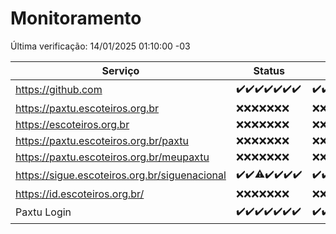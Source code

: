 # Monitoramento

Última verificação: 14/01/2025 01:10:00 -03

|Serviço|Status|Últimas 24h|
|---|---|---|
|https://github.com|<span title="2025-01-07: OK=22">✔️</span><span title="2025-01-08: OK=23">✔️</span><span title="2025-01-09: OK=23">✔️</span><span title="2025-01-10: OK=23">✔️</span><span title="2025-01-11: OK=23">✔️</span><span title="2025-01-12: OK=23">✔️</span><span title="2025-01-13: OK=3">✔️</span>|<span title="13/01/2025 01:11:00 -03 : 200">✔️</span><span title="13/01/2025 02:09:00 -03 : 200">✔️</span><span title="13/01/2025 03:13:00 -03 : 200">✔️</span><span title="13/01/2025 04:08:00 -03 : 200">✔️</span><span title="13/01/2025 05:12:00 -03 : 200">✔️</span><span title="13/01/2025 06:09:00 -03 : 200">✔️</span><span title="13/01/2025 07:09:00 -03 : 200">✔️</span><span title="13/01/2025 08:07:00 -03 : 200">✔️</span><span title="13/01/2025 09:16:00 -03 : 200">✔️</span><span title="13/01/2025 10:16:00 -03 : 200">✔️</span><span title="13/01/2025 11:08:00 -03 : 200">✔️</span><span title="13/01/2025 12:09:00 -03 : 200">✔️</span><span title="13/01/2025 13:10:00 -03 : 200">✔️</span><span title="13/01/2025 14:07:00 -03 : 200">✔️</span><span title="13/01/2025 15:12:00 -03 : 200">✔️</span><span title="13/01/2025 16:06:00 -03 : 200">✔️</span><span title="13/01/2025 17:08:00 -03 : 200">✔️</span><span title="13/01/2025 18:07:00 -03 : 200">✔️</span><span title="13/01/2025 19:07:00 -03 : 200">✔️</span><span title="13/01/2025 20:07:00 -03 : 200">✔️</span><span title="13/01/2025 21:38:00 -03 : 200">✔️</span><span title="13/01/2025 23:05:00 -03 : 200">✔️</span><span title="14/01/2025 00:08:00 -03 : 200">✔️</span><span title="14/01/2025 01:10:00 -03 : 200">✔️</span>|
|https://paxtu.escoteiros.org.br|<span title="2025-01-07: Falhas=22">❌</span><span title="2025-01-08: Falhas=23">❌</span><span title="2025-01-09: Falhas=23">❌</span><span title="2025-01-10: Falhas=23">❌</span><span title="2025-01-11: Falhas=23">❌</span><span title="2025-01-12: Falhas=23">❌</span><span title="2025-01-13: Falhas=3">❌</span>|<span title="13/01/2025 01:11:00 -03 : 403">❌</span><span title="13/01/2025 02:09:00 -03 : 403">❌</span><span title="13/01/2025 03:13:00 -03 : 403">❌</span><span title="13/01/2025 04:08:00 -03 : 403">❌</span><span title="13/01/2025 05:12:00 -03 : 403">❌</span><span title="13/01/2025 06:09:00 -03 : 403">❌</span><span title="13/01/2025 07:09:00 -03 : 403">❌</span><span title="13/01/2025 08:07:00 -03 : 403">❌</span><span title="13/01/2025 09:16:00 -03 : 403">❌</span><span title="13/01/2025 10:16:00 -03 : 403">❌</span><span title="13/01/2025 11:08:00 -03 : 403">❌</span><span title="13/01/2025 12:09:00 -03 : 403">❌</span><span title="13/01/2025 13:10:00 -03 : 403">❌</span><span title="13/01/2025 14:07:00 -03 : 403">❌</span><span title="13/01/2025 15:12:00 -03 : 403">❌</span><span title="13/01/2025 16:06:00 -03 : 403">❌</span><span title="13/01/2025 17:08:00 -03 : 403">❌</span><span title="13/01/2025 18:07:00 -03 : 403">❌</span><span title="13/01/2025 19:07:00 -03 : 403">❌</span><span title="13/01/2025 20:07:00 -03 : 403">❌</span><span title="13/01/2025 21:38:00 -03 : 403">❌</span><span title="13/01/2025 23:05:00 -03 : 403">❌</span><span title="14/01/2025 00:08:00 -03 : 403">❌</span><span title="14/01/2025 01:10:00 -03 : 403">❌</span>|
|https://escoteiros.org.br|<span title="2025-01-07: Falhas=22">❌</span><span title="2025-01-08: Falhas=23">❌</span><span title="2025-01-09: Falhas=23">❌</span><span title="2025-01-10: Falhas=23">❌</span><span title="2025-01-11: Falhas=23">❌</span><span title="2025-01-12: Falhas=23">❌</span><span title="2025-01-13: Falhas=3">❌</span>|<span title="13/01/2025 01:11:00 -03 : 403">❌</span><span title="13/01/2025 02:09:00 -03 : 403">❌</span><span title="13/01/2025 03:13:00 -03 : 403">❌</span><span title="13/01/2025 04:09:00 -03 : 403">❌</span><span title="13/01/2025 05:12:00 -03 : 403">❌</span><span title="13/01/2025 06:09:00 -03 : 403">❌</span><span title="13/01/2025 07:09:00 -03 : 403">❌</span><span title="13/01/2025 08:07:00 -03 : 403">❌</span><span title="13/01/2025 09:16:00 -03 : 403">❌</span><span title="13/01/2025 10:16:00 -03 : 403">❌</span><span title="13/01/2025 11:08:00 -03 : 403">❌</span><span title="13/01/2025 12:09:00 -03 : 403">❌</span><span title="13/01/2025 13:10:00 -03 : 403">❌</span><span title="13/01/2025 14:07:00 -03 : 403">❌</span><span title="13/01/2025 15:12:00 -03 : 403">❌</span><span title="13/01/2025 16:06:00 -03 : 403">❌</span><span title="13/01/2025 17:08:00 -03 : 403">❌</span><span title="13/01/2025 18:07:00 -03 : 403">❌</span><span title="13/01/2025 19:07:00 -03 : 403">❌</span><span title="13/01/2025 20:07:00 -03 : 403">❌</span><span title="13/01/2025 21:38:00 -03 : 403">❌</span><span title="13/01/2025 23:05:00 -03 : 403">❌</span><span title="14/01/2025 00:08:00 -03 : 403">❌</span><span title="14/01/2025 01:10:00 -03 : 403">❌</span>|
|https://paxtu.escoteiros.org.br/paxtu|<span title="2025-01-07: Falhas=22">❌</span><span title="2025-01-08: Falhas=23">❌</span><span title="2025-01-09: Falhas=23">❌</span><span title="2025-01-10: Falhas=23">❌</span><span title="2025-01-11: Falhas=23">❌</span><span title="2025-01-12: Falhas=23">❌</span><span title="2025-01-13: Falhas=3">❌</span>|<span title="13/01/2025 01:11:00 -03 : 403">❌</span><span title="13/01/2025 02:09:00 -03 : 403">❌</span><span title="13/01/2025 03:13:00 -03 : 403">❌</span><span title="13/01/2025 04:09:00 -03 : 403">❌</span><span title="13/01/2025 05:12:00 -03 : 403">❌</span><span title="13/01/2025 06:09:00 -03 : 403">❌</span><span title="13/01/2025 07:09:00 -03 : 403">❌</span><span title="13/01/2025 08:07:00 -03 : 403">❌</span><span title="13/01/2025 09:16:00 -03 : 403">❌</span><span title="13/01/2025 10:16:00 -03 : 403">❌</span><span title="13/01/2025 11:08:00 -03 : 403">❌</span><span title="13/01/2025 12:09:00 -03 : 403">❌</span><span title="13/01/2025 13:10:00 -03 : 403">❌</span><span title="13/01/2025 14:07:00 -03 : 403">❌</span><span title="13/01/2025 15:12:00 -03 : 403">❌</span><span title="13/01/2025 16:06:00 -03 : 403">❌</span><span title="13/01/2025 17:08:00 -03 : 403">❌</span><span title="13/01/2025 18:07:00 -03 : 403">❌</span><span title="13/01/2025 19:07:00 -03 : 403">❌</span><span title="13/01/2025 20:07:00 -03 : 403">❌</span><span title="13/01/2025 21:38:00 -03 : 403">❌</span><span title="13/01/2025 23:05:00 -03 : 403">❌</span><span title="14/01/2025 00:08:00 -03 : 403">❌</span><span title="14/01/2025 01:10:00 -03 : 403">❌</span>|
|https://paxtu.escoteiros.org.br/meupaxtu|<span title="2025-01-07: Falhas=22">❌</span><span title="2025-01-08: Falhas=23">❌</span><span title="2025-01-09: Falhas=23">❌</span><span title="2025-01-10: Falhas=23">❌</span><span title="2025-01-11: Falhas=23">❌</span><span title="2025-01-12: Falhas=23">❌</span><span title="2025-01-13: Falhas=3">❌</span>|<span title="13/01/2025 01:11:00 -03 : 403">❌</span><span title="13/01/2025 02:09:00 -03 : 403">❌</span><span title="13/01/2025 03:13:00 -03 : 403">❌</span><span title="13/01/2025 04:09:00 -03 : 403">❌</span><span title="13/01/2025 05:12:00 -03 : 403">❌</span><span title="13/01/2025 06:09:00 -03 : 403">❌</span><span title="13/01/2025 07:09:00 -03 : 403">❌</span><span title="13/01/2025 08:07:00 -03 : 403">❌</span><span title="13/01/2025 09:16:00 -03 : 403">❌</span><span title="13/01/2025 10:16:00 -03 : 403">❌</span><span title="13/01/2025 11:08:00 -03 : 403">❌</span><span title="13/01/2025 12:09:00 -03 : 403">❌</span><span title="13/01/2025 13:10:00 -03 : 403">❌</span><span title="13/01/2025 14:07:00 -03 : 403">❌</span><span title="13/01/2025 15:12:00 -03 : 403">❌</span><span title="13/01/2025 16:06:00 -03 : 403">❌</span><span title="13/01/2025 17:08:00 -03 : 403">❌</span><span title="13/01/2025 18:07:00 -03 : 403">❌</span><span title="13/01/2025 19:07:00 -03 : 403">❌</span><span title="13/01/2025 20:07:00 -03 : 403">❌</span><span title="13/01/2025 21:38:00 -03 : 403">❌</span><span title="13/01/2025 23:05:00 -03 : 403">❌</span><span title="14/01/2025 00:08:00 -03 : 403">❌</span><span title="14/01/2025 01:10:00 -03 : 403">❌</span>|
|https://sigue.escoteiros.org.br/siguenacional|<span title="2025-01-07: OK=22">✔️</span><span title="2025-01-08: OK=23">✔️</span><span title="2025-01-09: OK=22, Falhas=1">⚠️</span><span title="2025-01-10: OK=23">✔️</span><span title="2025-01-11: OK=23">✔️</span><span title="2025-01-12: OK=23">✔️</span><span title="2025-01-13: OK=3">✔️</span>|<span title="13/01/2025 01:11:00 -03 : 200">✔️</span><span title="13/01/2025 02:09:00 -03 : 200">✔️</span><span title="13/01/2025 03:13:00 -03 : 200">✔️</span><span title="13/01/2025 04:09:00 -03 : 200">✔️</span><span title="13/01/2025 05:12:00 -03 : 200">✔️</span><span title="13/01/2025 06:09:00 -03 : 200">✔️</span><span title="13/01/2025 07:09:00 -03 : 200">✔️</span><span title="13/01/2025 08:07:00 -03 : 200">✔️</span><span title="13/01/2025 09:16:00 -03 : 200">✔️</span><span title="13/01/2025 10:16:00 -03 : 200">✔️</span><span title="13/01/2025 11:08:00 -03 : 200">✔️</span><span title="13/01/2025 12:09:00 -03 : 200">✔️</span><span title="13/01/2025 13:10:00 -03 : 200">✔️</span><span title="13/01/2025 14:07:00 -03 : 200">✔️</span><span title="13/01/2025 15:12:00 -03 : 200">✔️</span><span title="13/01/2025 16:06:00 -03 : 200">✔️</span><span title="13/01/2025 17:08:00 -03 : 200">✔️</span><span title="13/01/2025 18:07:00 -03 : 200">✔️</span><span title="13/01/2025 19:07:00 -03 : 200">✔️</span><span title="13/01/2025 20:07:00 -03 : 200">✔️</span><span title="13/01/2025 21:38:00 -03 : 200">✔️</span><span title="13/01/2025 23:05:00 -03 : 200">✔️</span><span title="14/01/2025 00:08:00 -03 : 200">✔️</span><span title="14/01/2025 01:10:00 -03 : 200">✔️</span>|
|https://id.escoteiros.org.br/|<span title="2025-01-07: Falhas=22">❌</span><span title="2025-01-08: Falhas=23">❌</span><span title="2025-01-09: Falhas=23">❌</span><span title="2025-01-10: Falhas=23">❌</span><span title="2025-01-11: Falhas=23">❌</span><span title="2025-01-12: Falhas=23">❌</span><span title="2025-01-13: Falhas=3">❌</span>|<span title="13/01/2025 01:11:00 -03 : 403">❌</span><span title="13/01/2025 02:09:00 -03 : 403">❌</span><span title="13/01/2025 03:13:00 -03 : 403">❌</span><span title="13/01/2025 04:09:00 -03 : 403">❌</span><span title="13/01/2025 05:12:00 -03 : 403">❌</span><span title="13/01/2025 06:09:00 -03 : 403">❌</span><span title="13/01/2025 07:09:00 -03 : 403">❌</span><span title="13/01/2025 08:07:00 -03 : 403">❌</span><span title="13/01/2025 09:16:00 -03 : 403">❌</span><span title="13/01/2025 10:16:00 -03 : 403">❌</span><span title="13/01/2025 11:08:00 -03 : 403">❌</span><span title="13/01/2025 12:09:00 -03 : 403">❌</span><span title="13/01/2025 13:10:00 -03 : 403">❌</span><span title="13/01/2025 14:07:00 -03 : 403">❌</span><span title="13/01/2025 15:12:00 -03 : 403">❌</span><span title="13/01/2025 16:06:00 -03 : 403">❌</span><span title="13/01/2025 17:08:00 -03 : 403">❌</span><span title="13/01/2025 18:07:00 -03 : 403">❌</span><span title="13/01/2025 19:07:00 -03 : 403">❌</span><span title="13/01/2025 20:07:00 -03 : 403">❌</span><span title="13/01/2025 21:38:00 -03 : 403">❌</span><span title="13/01/2025 23:05:00 -03 : 403">❌</span><span title="14/01/2025 00:08:00 -03 : 403">❌</span><span title="14/01/2025 01:10:00 -03 : 403">❌</span>|
|Paxtu Login|<span title="2025-01-07: OK=22">✔️</span><span title="2025-01-08: OK=23">✔️</span><span title="2025-01-09: OK=23">✔️</span><span title="2025-01-10: OK=23">✔️</span><span title="2025-01-11: OK=23">✔️</span><span title="2025-01-12: OK=23">✔️</span><span title="2025-01-13: OK=3">✔️</span>|<span title="13/01/2025 01:11:00 -03 : 200">✔️</span><span title="13/01/2025 02:09:00 -03 : 200">✔️</span><span title="13/01/2025 03:13:00 -03 : 200">✔️</span><span title="13/01/2025 04:09:00 -03 : 200">✔️</span><span title="13/01/2025 05:12:00 -03 : 200">✔️</span><span title="13/01/2025 06:09:00 -03 : 200">✔️</span><span title="13/01/2025 07:09:00 -03 : 200">✔️</span><span title="13/01/2025 08:07:00 -03 : 200">✔️</span><span title="13/01/2025 09:16:00 -03 : 200">✔️</span><span title="13/01/2025 10:16:00 -03 : 200">✔️</span><span title="13/01/2025 11:08:00 -03 : 200">✔️</span><span title="13/01/2025 12:09:00 -03 : 200">✔️</span><span title="13/01/2025 13:10:00 -03 : 200">✔️</span><span title="13/01/2025 14:07:00 -03 : 200">✔️</span><span title="13/01/2025 15:12:00 -03 : 200">✔️</span><span title="13/01/2025 16:06:00 -03 : 200">✔️</span><span title="13/01/2025 17:08:00 -03 : 200">✔️</span><span title="13/01/2025 18:07:00 -03 : 200">✔️</span><span title="13/01/2025 19:07:00 -03 : 200">✔️</span><span title="13/01/2025 20:07:00 -03 : 200">✔️</span><span title="13/01/2025 21:38:00 -03 : 200">✔️</span><span title="13/01/2025 23:05:00 -03 : 200">✔️</span><span title="14/01/2025 00:08:00 -03 : 200">✔️</span><span title="14/01/2025 01:10:00 -03 : 200">✔️</span>|
